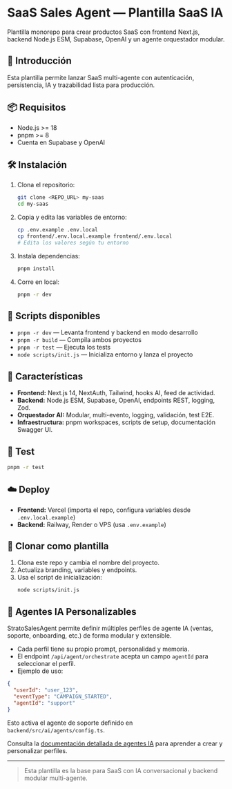 # SaaS Sales Agent — Plantilla SaaS IA

Plantilla monorepo para crear productos SaaS con frontend Next.js, backend Node.js ESM, Supabase, OpenAI y un agente orquestador modular.

## 🚀 Introducción
Esta plantilla permite lanzar SaaS multi-agente con autenticación, persistencia, IA y trazabilidad lista para producción.

## 📦 Requisitos
- Node.js >= 18
- pnpm >= 8
- Cuenta en Supabase y OpenAI

## 🛠 Instalación
1. Clona el repositorio:
   ```sh
   git clone <REPO_URL> my-saas
   cd my-saas
   ```
2. Copia y edita las variables de entorno:
   ```sh
   cp .env.example .env.local
   cp frontend/.env.local.example frontend/.env.local
   # Edita los valores según tu entorno
   ```
3. Instala dependencias:
   ```sh
   pnpm install
   ```
4. Corre en local:
   ```sh
   pnpm -r dev
   ```

## 📜 Scripts disponibles
- `pnpm -r dev` — Levanta frontend y backend en modo desarrollo
- `pnpm -r build` — Compila ambos proyectos
- `pnpm -r test` — Ejecuta los tests
- `node scripts/init.js` — Inicializa entorno y lanza el proyecto

## 🚀 Características
- **Frontend:** Next.js 14, NextAuth, Tailwind, hooks AI, feed de actividad.
- **Backend:** Node.js ESM, Supabase, OpenAI, endpoints REST, logging, Zod.
- **Orquestador AI:** Modular, multi-evento, logging, validación, test E2E.
- **Infraestructura:** pnpm workspaces, scripts de setup, documentación Swagger UI.

## 🧪 Test
```sh
pnpm -r test
```

## ☁️ Deploy
- **Frontend:** Vercel (importa el repo, configura variables desde `.env.local.example`)
- **Backend:** Railway, Render o VPS (usa `.env.example`)

## 🧬 Clonar como plantilla
1. Clona este repo y cambia el nombre del proyecto.
2. Actualiza branding, variables y endpoints.
3. Usa el script de inicialización:
   ```sh
   node scripts/init.js
   ```

## 🧠 Agentes IA Personalizables

StratoSalesAgent permite definir múltiples perfiles de agente IA (ventas, soporte, onboarding, etc.) de forma modular y extensible.

- Cada perfil tiene su propio prompt, personalidad y memoria.
- El endpoint `/api/agent/orchestrate` acepta un campo `agentId` para seleccionar el perfil.
- Ejemplo de uso:

```json
{
  "userId": "user_123",
  "eventType": "CAMPAIGN_STARTED",
  "agentId": "support"
}
```

Esto activa el agente de soporte definido en `backend/src/ai/agents/config.ts`.

Consulta la [documentación detallada de agentes IA](backend/docs/agents.md) para aprender a crear y personalizar perfiles.

---

> Esta plantilla es la base para SaaS con IA conversacional y backend modular multi-agente. 